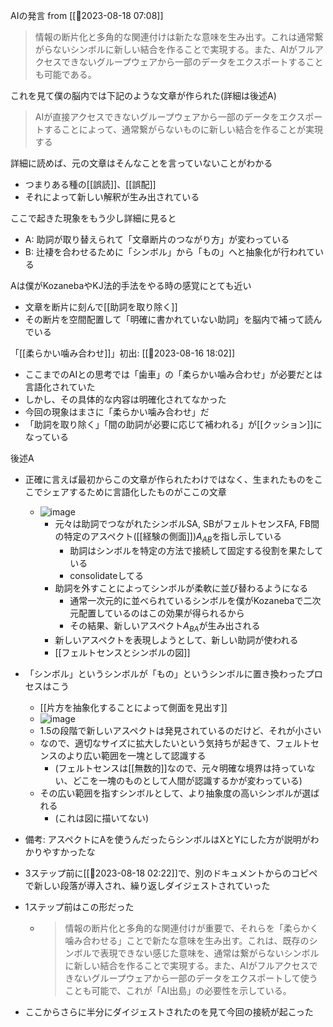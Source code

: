 
AIの発言 from [[🤖2023-08-18 07:08]]
> 情報の断片化と多角的な関連付けは新たな意味を生み出す。これは通常繋がらないシンボルに新しい結合を作ることで実現する。また、AIがフルアクセスできないグループウェアから一部のデータをエクスポートすることも可能である。

これを見て僕の脳内では下記のような文章が作られた(詳細は後述A)

> AIが直接アクセスできないグループウェアから一部のデータをエクスポートすることによって、通常繋がらないものに新しい結合を作ることが実現する

詳細に読めば、元の文章はそんなことを言っていないことがわかる
- つまりある種の[[誤読]]、[[誤配]]
- それによって新しい解釈が生み出されている

ここで起きた現象をもう少し詳細に見ると
- A: 助詞が取り替えられて「文章断片のつながり方」が変わっている
- B: 辻褄を合わせるために「シンボル」から「もの」へと抽象化が行われている

Aは僕がKozanebaやKJ法的手法をやる時の感覚にとても近い
- 文章を断片に刻んで[[助詞を取り除く]]
- その断片を空間配置して「明確に書かれていない助詞」を脳内で補って読んでいる

「[[柔らかい噛み合わせ]]」初出: [[🤖2023-08-16 18:02]]
- ここまでのAIとの思考では「歯車」の「柔らかい噛み合わせ」が必要だとは言語化されていた
- しかし、その具体的な内容は明確化されてなかった
- 今回の現象はまさに「柔らかい噛み合わせ」だ
- 「助詞を取り除く」「間の助詞が必要に応じて補われる」が[[クッション]]になっている

後述A
- 正確に言えば最初からこの文章が作られたわけではなく、生まれたものをここでシェアするために言語化したものがここの文章
    - ![image](https://gyazo.com/d8d190c6eaf735910e2144d3a3dc8cae/thumb/1000)
        - 元々は助詞でつながれたシンボルSA, SBがフェルトセンスFA, FB間の特定のアスペクト([[経験の側面]])$A_{AB}$を指し示している
            - 助詞はシンボルを特定の方法で接続して固定する役割を果たしている
            - consolidateしてる
        - 助詞を外すことによってシンボルが柔軟に並び替わるようになる
            - 通常一次元的に並べられているシンボルを僕がKozanebaで二次元配置しているのはこの効果が得られるから
            - その結果、新しいアスペクト$A_{BA}$が生み出される
        - 新しいアスペクトを表現しようとして、新しい助詞が使われる
        - [[フェルトセンスとシンボルの図]]
- 「シンボル」というシンボルが「もの」というシンボルに置き換わったプロセスはこう
    - [[片方を抽象化することによって側面を見出す]]
    - ![image](https://gyazo.com/65029c74b0f1faca56ebbb9bf2956c43/thumb/1000)
    - 1.5の段階で新しいアスペクトは発見されているのだけど、それが小さい
    - なので、適切なサイズに拡大したいという気持ちが起きて、フェルトセンスのより広い範囲を一塊として認識する
        - (フェルトセンスは[[無数的]]なので、元々明確な境界は持っていない、どこを一塊のものとして人間が認識するかが変わっている)
    - その広い範囲を指すシンボルとして、より抽象度の高いシンボルが選ばれる
        - (これは図に描いてない)
- 備考: アスペクトにAを使うんだったらシンボルはXとYにした方が説明がわかりやすかったな


- 3ステップ前に[[🤖2023-08-18 02:22]]で、別のドキュメントからのコピペで新しい段落が導入され、繰り返しダイジェストされていった
- 1ステップ前はこの形だった
    - > 情報の断片化と多角的な関連付けが重要で、それらを「柔らかく噛み合わせる」ことで新たな意味を生み出す。これは、既存のシンボルで表現できない感じた意味を、通常は繋がらないシンボルに新しい結合を作ることで実現する。また、AIがフルアクセスできないグループウェアから一部のデータをエクスポートして使うことも可能で、これが「AI出島」の必要性を示している。
- ここからさらに半分にダイジェストされたのを見て今回の接続が起こった

